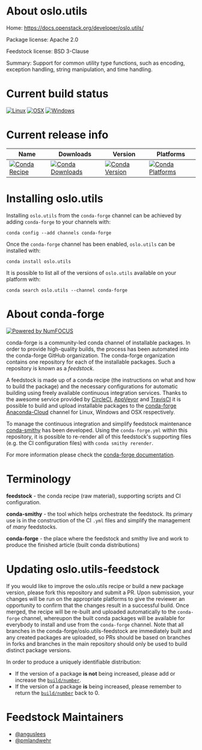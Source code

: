 <!--
# -*- mode: jinja -*-
-->

About oslo.utils
================

Home: https://docs.openstack.org/developer/oslo.utils/

Package license: Apache 2.0

Feedstock license: BSD 3-Clause

Summary: Support for common utility type functions, such as encoding, exception handling, string manipulation, and time handling.



Current build status
====================

[![Linux](https://img.shields.io/circleci/project/github/conda-forge/oslo.utils-feedstock/master.svg?label=Linux)](https://circleci.com/gh/conda-forge/oslo.utils-feedstock)
[![OSX](https://img.shields.io/travis/conda-forge/oslo.utils-feedstock/master.svg?label=macOS)](https://travis-ci.org/conda-forge/oslo.utils-feedstock)
[![Windows](https://img.shields.io/appveyor/ci/conda-forge/oslo-utils-feedstock/master.svg?label=Windows)](https://ci.appveyor.com/project/conda-forge/oslo-utils-feedstock/branch/master)

Current release info
====================

| Name | Downloads | Version | Platforms |
| --- | --- | --- | --- |
| [![Conda Recipe](https://img.shields.io/badge/recipe-oslo.utils-green.svg)](https://anaconda.org/conda-forge/oslo.utils) | [![Conda Downloads](https://img.shields.io/conda/dn/conda-forge/oslo.utils.svg)](https://anaconda.org/conda-forge/oslo.utils) | [![Conda Version](https://img.shields.io/conda/vn/conda-forge/oslo.utils.svg)](https://anaconda.org/conda-forge/oslo.utils) | [![Conda Platforms](https://img.shields.io/conda/pn/conda-forge/oslo.utils.svg)](https://anaconda.org/conda-forge/oslo.utils) |

Installing oslo.utils
=====================

Installing `oslo.utils` from the `conda-forge` channel can be achieved by adding `conda-forge` to your channels with:

```
conda config --add channels conda-forge
```

Once the `conda-forge` channel has been enabled, `oslo.utils` can be installed with:

```
conda install oslo.utils
```

It is possible to list all of the versions of `oslo.utils` available on your platform with:

```
conda search oslo.utils --channel conda-forge
```


About conda-forge
=================

[![Powered by NumFOCUS](https://img.shields.io/badge/powered%20by-NumFOCUS-orange.svg?style=flat&colorA=E1523D&colorB=007D8A)](http://numfocus.org)

conda-forge is a community-led conda channel of installable packages.
In order to provide high-quality builds, the process has been automated into the
conda-forge GitHub organization. The conda-forge organization contains one repository
for each of the installable packages. Such a repository is known as a *feedstock*.

A feedstock is made up of a conda recipe (the instructions on what and how to build
the package) and the necessary configurations for automatic building using freely
available continuous integration services. Thanks to the awesome service provided by
[CircleCI](https://circleci.com/), [AppVeyor](https://www.appveyor.com/)
and [TravisCI](https://travis-ci.org/) it is possible to build and upload installable
packages to the [conda-forge](https://anaconda.org/conda-forge)
[Anaconda-Cloud](https://anaconda.org/) channel for Linux, Windows and OSX respectively.

To manage the continuous integration and simplify feedstock maintenance
[conda-smithy](https://github.com/conda-forge/conda-smithy) has been developed.
Using the ``conda-forge.yml`` within this repository, it is possible to re-render all of
this feedstock's supporting files (e.g. the CI configuration files) with ``conda smithy rerender``.

For more information please check the [conda-forge documentation](https://conda-forge.org/docs/).

Terminology
===========

**feedstock** - the conda recipe (raw material), supporting scripts and CI configuration.

**conda-smithy** - the tool which helps orchestrate the feedstock.
                   Its primary use is in the construction of the CI ``.yml`` files
                   and simplify the management of *many* feedstocks.

**conda-forge** - the place where the feedstock and smithy live and work to
                  produce the finished article (built conda distributions)


Updating oslo.utils-feedstock
=============================

If you would like to improve the oslo.utils recipe or build a new
package version, please fork this repository and submit a PR. Upon submission,
your changes will be run on the appropriate platforms to give the reviewer an
opportunity to confirm that the changes result in a successful build. Once
merged, the recipe will be re-built and uploaded automatically to the
`conda-forge` channel, whereupon the built conda packages will be available for
everybody to install and use from the `conda-forge` channel.
Note that all branches in the conda-forge/oslo.utils-feedstock are
immediately built and any created packages are uploaded, so PRs should be based
on branches in forks and branches in the main repository should only be used to
build distinct package versions.

In order to produce a uniquely identifiable distribution:
 * If the version of a package **is not** being increased, please add or increase
   the [``build/number``](https://conda.io/docs/user-guide/tasks/build-packages/define-metadata.html#build-number-and-string).
 * If the version of a package **is** being increased, please remember to return
   the [``build/number``](https://conda.io/docs/user-guide/tasks/build-packages/define-metadata.html#build-number-and-string)
   back to 0.

Feedstock Maintainers
=====================

* [@anguslees](https://github.com/anguslees/)
* [@pmlandwehr](https://github.com/pmlandwehr/)

